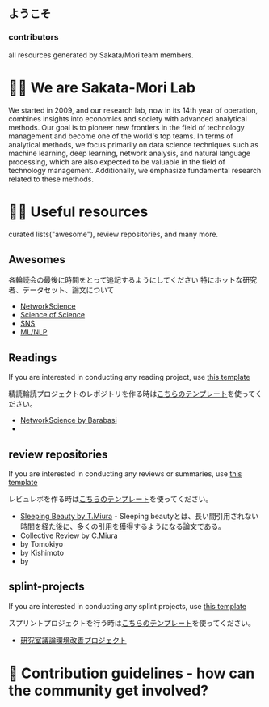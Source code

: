 ## ようこそ
### contributors
all resources generated by Sakata/Mori team members.

# 🙋‍♀️ We are Sakata-Mori Lab
We started in 2009, and our research lab, now in its 14th year of operation, combines insights into economics and society with advanced analytical methods. Our goal is to pioneer new frontiers in the field of technology management and become one of the world's top teams. In terms of analytical methods, we focus primarily on data science techniques such as machine learning, deep learning, network analysis, and natural language processing, which are also expected to be valuable in the field of technology management. Additionally, we emphasize fundamental research related to these methods.


# 👩‍💻 Useful resources
curated lists("awesome"), review repositories, and many more.

## Awesomes
各輪読会の最後に時間をとって追記するようにしてください
特にホットな研究者、データセット、論文について
- [NetworkScience](https://github.com/team-sakata/awesome-NetworkScience)
- [Science of Science](https://github.com/team-sakata/awesome-scisci)
- [SNS](https://github.com/team-sakata/awesome-SNS)
- [ML/NLP](https://github.com/team-sakata/awesome-ML-NLP)

## Readings
If you are interested in conducting any reading project, use [this template](https://github.com/team-sakata/TMPL-readings)

精読輪読プロジェクトのレポジトリを作る時は[こちらのテンプレート](https://github.com/team-sakata/TMPL-readings)を使ってください。

- [NetworkScience by Barabasi](https://github.com/team-sakata/Readings-Barabasi-networkscience)
- 

## review repositories
If you are interested in conducting any reviews or summaries, use [this template](https://github.com/team-sakata/TMPL-literature-review)

レビュレポを作る時は[こちらのテンプレート](https://github.com/team-sakata/TMPL-literature-review)を使ってください。

- [Sleeping Beauty by T.Miura](https://github.com/team-sakata/2023_Rev_MiuraTakahiro-1) - Sleeping beautyとは、長い間引用されない時間を経た後に、多くの引用を獲得するようになる論文である。
- Collective Review by C.Miura
- by Tomokiyo
- by Kishimoto
- by 

## splint-projects

If you are interested in conducting any splint projects, use [this template](https://github.com/team-sakata/TMPL-splint-project)

スプリントプロジェクトを行う時は[こちらのテンプレート](https://github.com/team-sakata/TMPL-splint-project)を使ってください。

- [研究室議論環境改善プロジェクト](https://github.com/team-sakata/2x-pj-lab_environment)

# 🌈 Contribution guidelines - how can the community get involved?

<!--
このreadmeを編集すると、organizationの最初のページにいい感じに表示されます。
**Here are some ideas to get you started:**

🍿 Fun facts - what does your team eat for breakfast?
🧙 Remember, you can do mighty things with the power of [Markdown](https://docs.github.com/github/writing-on-github/getting-started-with-writing-and-formatting-on-github/basic-writing-and-formatting-syntax)
-->

